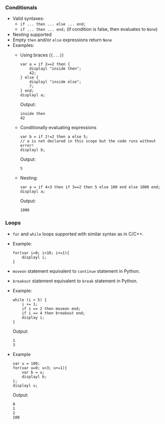 ### Conditionals
- Valid syntaxes:
    - `if ... then ... else ... end;`
    - `if ... then ... end;` (if condition is false, then evaluates to `None`)
- Nesting supported
- Empty `then` and/or `else` expressions return `None`
- Examples:
    - Using braces (`{...}`)
        ```prog
        var a = if 2==2 then {
            displayl "inside then";
            42;
        } else {
            displayl "inside else";
            7;
        } end;
        displayl a;
        ```
        Output:
        ```prog
        inside then
        42
        ```

    - Conditionally evaluating expressions
        ```prog
        var b = if 2!=2 then a else 5; 
        // a is not declared in this scope but the code runs without error!
        displayl b;
        ```
        Output:
        ```prog
        5
        ```

    - Nesting:
        ```prog
        var a = if 4<3 then if 3==2 then 5 else 100 end else 1000 end;
        displayl a;
        ```
        Output:
        ```prog
        1000
        ```

### Loops
- `for` and `while` loops supported with similar syntax as in C/C++.
- Example:

    ```prog
    for(var i=0; i<10; i+=1){
        displayl i;
    }
    ```

- `moveon` statement equivalent to `continue` statement in Python.
- `breakout` statement equivalent to `break` statement in Python.
- Example:

    ```prog
    while (i < 5) {
        i += 1;
        if i == 2 then moveon end;
        if i == 4 then breakout end;
        display i;
    }
    ```
    Output:
    ```prog
    1
    3
    ```

- Example
    ```
    var u = 100;
    for(var u=0; u<3; u+=1){
        var b = u;
        displayl b;
    };
    displayl u;
    ```
    Output:
    ```
    0
    1
    2
    100
    ```
